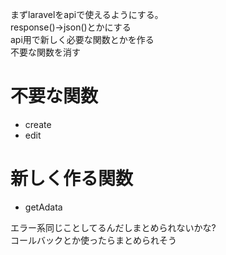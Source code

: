 

まずlaravelをapiで使えるようにする｡  
response()->json()とかにする  
api用で新しく必要な関数とかを作る  
不要な関数を消す  

# 不要な関数
* create
* edit

# 新しく作る関数
* getAdata


エラー系同じことしてるんだしまとめられないかな?  
コールバックとか使ったらまとめられそう  